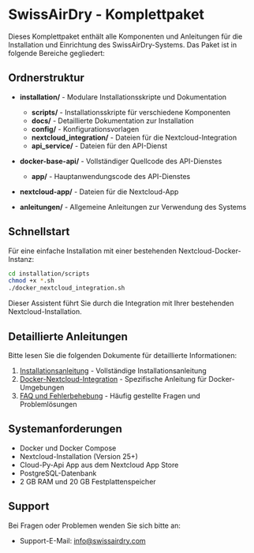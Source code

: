 # SwissAirDry - Komplettpaket

Dieses Komplettpaket enthält alle Komponenten und Anleitungen für die Installation und Einrichtung des SwissAirDry-Systems. Das Paket ist in folgende Bereiche gegliedert:

## Ordnerstruktur

- **installation/** - Modulare Installationsskripte und Dokumentation
  - **scripts/** - Installationsskripte für verschiedene Komponenten
  - **docs/** - Detaillierte Dokumentation zur Installation
  - **config/** - Konfigurationsvorlagen
  - **nextcloud_integration/** - Dateien für die Nextcloud-Integration
  - **api_service/** - Dateien für den API-Dienst

- **docker-base-api/** - Vollständiger Quellcode des API-Dienstes
  - **app/** - Hauptanwendungscode des API-Dienstes

- **nextcloud-app/** - Dateien für die Nextcloud-App

- **anleitungen/** - Allgemeine Anleitungen zur Verwendung des Systems

## Schnellstart

Für eine einfache Installation mit einer bestehenden Nextcloud-Docker-Instanz:

```bash
cd installation/scripts
chmod +x *.sh
./docker_nextcloud_integration.sh
```

Dieser Assistent führt Sie durch die Integration mit Ihrer bestehenden Nextcloud-Installation.

## Detaillierte Anleitungen

Bitte lesen Sie die folgenden Dokumente für detaillierte Informationen:

1. [Installationsanleitung](installation/docs/INSTALLATION.md) - Vollständige Installationsanleitung
2. [Docker-Nextcloud-Integration](installation/docs/DOCKER_NEXTCLOUD_INTEGRATION.md) - Spezifische Anleitung für Docker-Umgebungen
3. [FAQ und Fehlerbehebung](installation/docs/FAQ_UND_FEHLERBEHEBUNG.md) - Häufig gestellte Fragen und Problemlösungen

## Systemanforderungen

- Docker und Docker Compose
- Nextcloud-Installation (Version 25+)
- Cloud-Py-Api App aus dem Nextcloud App Store
- PostgreSQL-Datenbank
- 2 GB RAM und 20 GB Festplattenspeicher

## Support

Bei Fragen oder Problemen wenden Sie sich bitte an:
- Support-E-Mail: info@swissairdry.com
